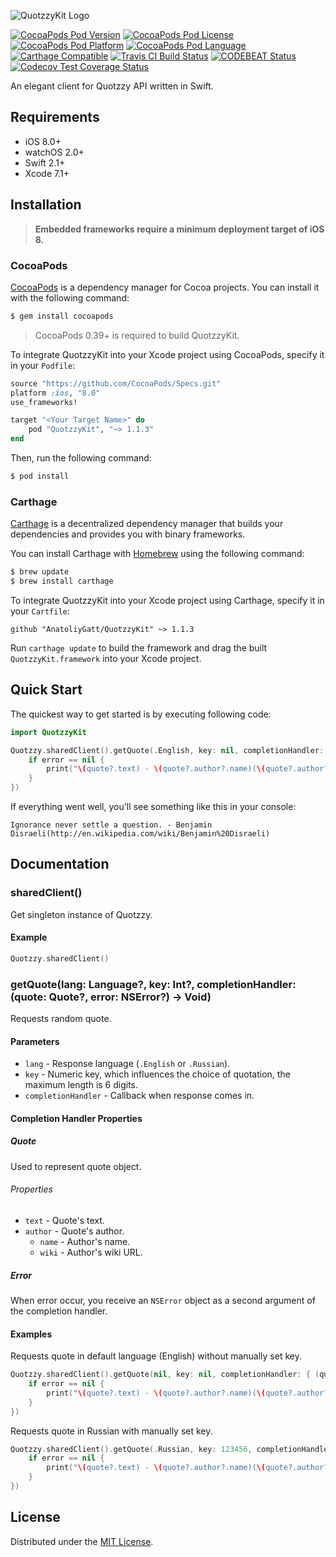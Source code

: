 ![QuotzzyKit Logo][logo]

[![CocoaPods Pod Version][cocoapods-pod-version-badge]][cocoapods-pod-url]
[![CocoaPods Pod License][cocoapods-pod-license-badge]][cocoapods-pod-license-url]
[![CocoaPods Pod Platform][cocoapods-pod-platform-badge]][cocoapods-pod-url]
[![CocoaPods Pod Language][cocoapods-pod-language-badge]][cocoapods-pod-url]
[![Carthage Compatible][carthage-compatible-badge]][carthage-github-repository-url]
[![Travis CI Build Status][travis-ci-build-status-badge]][travis-ci-build-status-page-url]
[![CODEBEAT Status][codebeat-status-badge]][codebeat-status-page-url]
[![Codecov Test Coverage Status][codecov-test-coverage-status-badge]][codecov-test-coverage-status-page-url]

An elegant client for Quotzzy API written in Swift.

## Requirements

- iOS 8.0+
- watchOS 2.0+
- Swift 2.1+
- Xcode 7.1+

## Installation

> **Embedded frameworks require a minimum deployment target of iOS 8.**

### CocoaPods

[CocoaPods](http://cocoapods.org) is a dependency manager for Cocoa projects. You can install it with the following command:

```bash
$ gem install cocoapods
```

> CocoaPods 0.39+ is required to build QuotzzyKit.

To integrate QuotzzyKit into your Xcode project using CocoaPods, specify it in your `Podfile`:

```ruby
source "https://github.com/CocoaPods/Specs.git"
platform :ios, "8.0"
use_frameworks!

target "<Your Target Name>" do
    pod "QuotzzyKit", "~> 1.1.3"
end
```

Then, run the following command:

```bash
$ pod install
```

### Carthage

[Carthage](https://github.com/Carthage/Carthage) is a decentralized dependency manager that builds your dependencies and provides you with binary frameworks.

You can install Carthage with [Homebrew](http://brew.sh/) using the following command:

```bash
$ brew update
$ brew install carthage
```

To integrate QuotzzyKit into your Xcode project using Carthage, specify it in your `Cartfile`:

```ogdl
github "AnatoliyGatt/QuotzzyKit" ~> 1.1.3
```

Run `carthage update` to build the framework and drag the built `QuotzzyKit.framework` into your Xcode project.

## Quick Start

The quickest way to get started is by executing following code:

```swift
import QuotzzyKit

Quotzzy.sharedClient().getQuote(.English, key: nil, completionHandler: { (quote: Quote?, error: NSError?) -> Void in
    if error == nil {
        print("\(quote?.text) - \(quote?.author?.name)(\(quote?.author?.wiki))")
    }
})
```

If everything went well, you'll see something like this in your console:

```
Ignorance never settle a question. - Benjamin Disraeli(http://en.wikipedia.com/wiki/Benjamin%20Disraeli)
```

## Documentation

### sharedClient()

Get singleton instance of Quotzzy.

#### Example

```swift
Quotzzy.sharedClient()
```

### getQuote(lang: Language?, key: Int?, completionHandler: (quote: Quote?, error: NSError?) -> Void)

Requests random quote.

#### Parameters

- `lang` - Response language (`.English` or `.Russian`).
- `key` - Numeric key, which influences the choice of quotation, the maximum length is 6 digits.
- `completionHandler` - Callback when response comes in.

#### Completion Handler Properties

##### Quote

Used to represent quote object.

###### Properties

- `text` - Quote's text.
- `author` - Quote's author.
    - `name` - Author's name.
    - `wiki` - Author's wiki URL.

##### Error

When error occur, you receive an `NSError` object as a second argument of the completion handler.

#### Examples

Requests quote in default language (English) without manually set key.

```swift
Quotzzy.sharedClient().getQuote(nil, key: nil, completionHandler: { (quote: Quote?, error: NSError?) -> Void in
    if error == nil {
        print("\(quote?.text) - \(quote?.author?.name)(\(quote?.author?.wiki))")
    }
})
```

Requests quote in Russian with manually set key.

```swift
Quotzzy.sharedClient().getQuote(.Russian, key: 123456, completionHandler: { (quote: Quote?, error: NSError?) -> Void in
    if error == nil {
        print("\(quote?.text) - \(quote?.author?.name)(\(quote?.author?.wiki))")
    }
})
```

## License

Distributed under the [MIT License](LICENSE).

[logo]: https://cldup.com/hDi4eNZ5hZ.png

[cocoapods-pod-url]: https://cocoapods.org/pods/QuotzzyKit

[cocoapods-pod-version-badge]: https://img.shields.io/cocoapods/v/QuotzzyKit.svg?style=flat

[cocoapods-pod-license-badge]: https://img.shields.io/cocoapods/l/QuotzzyKit.svg?style=flat
[cocoapods-pod-license-url]: http://opensource.org/licenses/MIT

[cocoapods-pod-platform-badge]: https://img.shields.io/cocoapods/p/QuotzzyKit.svg?style=flat

[cocoapods-pod-language-badge]: https://img.shields.io/badge/language-swift-orange.svg?style=flat

[carthage-compatible-badge]: https://img.shields.io/badge/Carthage-compatible-4BC51D.svg?style=flat
[carthage-github-repository-url]: https://github.com/Carthage/Carthage

[travis-ci-build-status-badge]: https://img.shields.io/travis/AnatoliyGatt/QuotzzyKit.svg?style=flat
[travis-ci-build-status-page-url]: https://travis-ci.org/AnatoliyGatt/QuotzzyKit

[codebeat-status-badge]: https://codebeat.co/badges/230252c9-34c8-48c6-9bec-40cde398507a
[codebeat-status-page-url]: https://codebeat.co/projects/github-com-anatoliygatt-quotzzykit

[codecov-test-coverage-status-badge]: https://img.shields.io/codecov/c/github/AnatoliyGatt/QuotzzyKit.svg?style=flat
[codecov-test-coverage-status-page-url]: https://codecov.io/gh/AnatoliyGatt/QuotzzyKit
